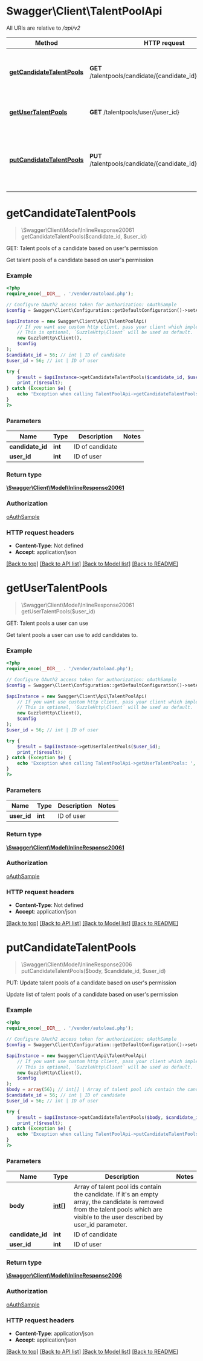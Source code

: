 # Swagger\Client\TalentPoolApi

All URIs are relative to */api/v2*

Method | HTTP request | Description
------------- | ------------- | -------------
[**getCandidateTalentPools**](TalentPoolApi.md#getcandidatetalentpools) | **GET** /talentpools/candidate/{candidate_id}/user/{user_id} | GET: Talent pools of a candidate based on user&#x27;s permission
[**getUserTalentPools**](TalentPoolApi.md#getusertalentpools) | **GET** /talentpools/user/{user_id} | GET: Talent pools a user can use
[**putCandidateTalentPools**](TalentPoolApi.md#putcandidatetalentpools) | **PUT** /talentpools/candidate/{candidate_id}/user/{user_id} | PUT: Update talent pools of a candidate based on user&#x27;s permission

# **getCandidateTalentPools**
> \Swagger\Client\Model\InlineResponse20061 getCandidateTalentPools($candidate_id, $user_id)

GET: Talent pools of a candidate based on user's permission

Get talent pools of a candidate based on user's permission

### Example
```php
<?php
require_once(__DIR__ . '/vendor/autoload.php');

// Configure OAuth2 access token for authorization: oAuthSample
$config = Swagger\Client\Configuration::getDefaultConfiguration()->setAccessToken('YOUR_ACCESS_TOKEN');

$apiInstance = new Swagger\Client\Api\TalentPoolApi(
    // If you want use custom http client, pass your client which implements `GuzzleHttp\ClientInterface`.
    // This is optional, `GuzzleHttp\Client` will be used as default.
    new GuzzleHttp\Client(),
    $config
);
$candidate_id = 56; // int | ID of candidate
$user_id = 56; // int | ID of user

try {
    $result = $apiInstance->getCandidateTalentPools($candidate_id, $user_id);
    print_r($result);
} catch (Exception $e) {
    echo 'Exception when calling TalentPoolApi->getCandidateTalentPools: ', $e->getMessage(), PHP_EOL;
}
?>
```

### Parameters

Name | Type | Description  | Notes
------------- | ------------- | ------------- | -------------
 **candidate_id** | **int**| ID of candidate |
 **user_id** | **int**| ID of user |

### Return type

[**\Swagger\Client\Model\InlineResponse20061**](../Model/InlineResponse20061.md)

### Authorization

[oAuthSample](../../README.md#oAuthSample)

### HTTP request headers

 - **Content-Type**: Not defined
 - **Accept**: application/json

[[Back to top]](#) [[Back to API list]](../../README.md#documentation-for-api-endpoints) [[Back to Model list]](../../README.md#documentation-for-models) [[Back to README]](../../README.md)

# **getUserTalentPools**
> \Swagger\Client\Model\InlineResponse20061 getUserTalentPools($user_id)

GET: Talent pools a user can use

Get talent pools a user can use to add candidates to.

### Example
```php
<?php
require_once(__DIR__ . '/vendor/autoload.php');

// Configure OAuth2 access token for authorization: oAuthSample
$config = Swagger\Client\Configuration::getDefaultConfiguration()->setAccessToken('YOUR_ACCESS_TOKEN');

$apiInstance = new Swagger\Client\Api\TalentPoolApi(
    // If you want use custom http client, pass your client which implements `GuzzleHttp\ClientInterface`.
    // This is optional, `GuzzleHttp\Client` will be used as default.
    new GuzzleHttp\Client(),
    $config
);
$user_id = 56; // int | ID of user

try {
    $result = $apiInstance->getUserTalentPools($user_id);
    print_r($result);
} catch (Exception $e) {
    echo 'Exception when calling TalentPoolApi->getUserTalentPools: ', $e->getMessage(), PHP_EOL;
}
?>
```

### Parameters

Name | Type | Description  | Notes
------------- | ------------- | ------------- | -------------
 **user_id** | **int**| ID of user |

### Return type

[**\Swagger\Client\Model\InlineResponse20061**](../Model/InlineResponse20061.md)

### Authorization

[oAuthSample](../../README.md#oAuthSample)

### HTTP request headers

 - **Content-Type**: Not defined
 - **Accept**: application/json

[[Back to top]](#) [[Back to API list]](../../README.md#documentation-for-api-endpoints) [[Back to Model list]](../../README.md#documentation-for-models) [[Back to README]](../../README.md)

# **putCandidateTalentPools**
> \Swagger\Client\Model\InlineResponse2006 putCandidateTalentPools($body, $candidate_id, $user_id)

PUT: Update talent pools of a candidate based on user's permission

Update list of talent pools of a candidate based on user's permission

### Example
```php
<?php
require_once(__DIR__ . '/vendor/autoload.php');

// Configure OAuth2 access token for authorization: oAuthSample
$config = Swagger\Client\Configuration::getDefaultConfiguration()->setAccessToken('YOUR_ACCESS_TOKEN');

$apiInstance = new Swagger\Client\Api\TalentPoolApi(
    // If you want use custom http client, pass your client which implements `GuzzleHttp\ClientInterface`.
    // This is optional, `GuzzleHttp\Client` will be used as default.
    new GuzzleHttp\Client(),
    $config
);
$body = array(56); // int[] | Array of talent pool ids contain the candidate. If it's an empty array, the candidate is removed from the talent pools which are visible to the user described by user_id parameter.
$candidate_id = 56; // int | ID of candidate
$user_id = 56; // int | ID of user

try {
    $result = $apiInstance->putCandidateTalentPools($body, $candidate_id, $user_id);
    print_r($result);
} catch (Exception $e) {
    echo 'Exception when calling TalentPoolApi->putCandidateTalentPools: ', $e->getMessage(), PHP_EOL;
}
?>
```

### Parameters

Name | Type | Description  | Notes
------------- | ------------- | ------------- | -------------
 **body** | [**int[]**](../Model/int.md)| Array of talent pool ids contain the candidate. If it&#x27;s an empty array, the candidate is removed from the talent pools which are visible to the user described by user_id parameter. |
 **candidate_id** | **int**| ID of candidate |
 **user_id** | **int**| ID of user |

### Return type

[**\Swagger\Client\Model\InlineResponse2006**](../Model/InlineResponse2006.md)

### Authorization

[oAuthSample](../../README.md#oAuthSample)

### HTTP request headers

 - **Content-Type**: application/json
 - **Accept**: application/json

[[Back to top]](#) [[Back to API list]](../../README.md#documentation-for-api-endpoints) [[Back to Model list]](../../README.md#documentation-for-models) [[Back to README]](../../README.md)

